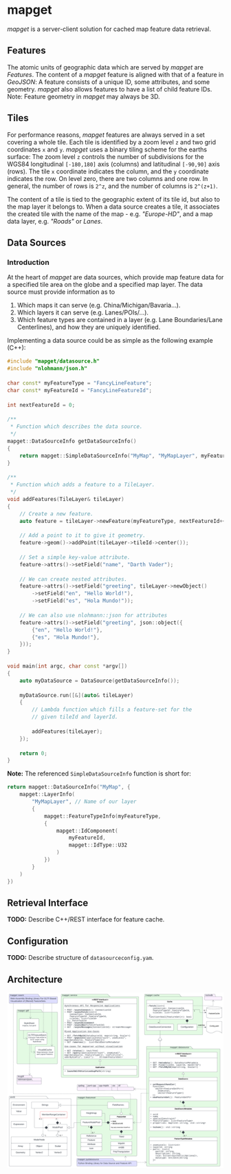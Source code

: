 # mapget

*mapget* is a server-client solution for cached map feature data retrieval.

## Features

The atomic units of geographic data which are served by *mapget* are *Features*.
The content of a *mapget* feature is aligned with that of a feature in *GeoJSON*:
A feature consists of a unique ID, some attributes, and some geometry. *mapget*
also allows features to have a list of child feature IDs. Note: Feature geometry
in *mapget* may always be 3D.

## Tiles

For performance reasons, *mapget* features are always served in a set covering
a whole tile. Each tile is identified by a zoom level `z` and two grid
coordinates `x` and `y`. *mapget* uses a binary tiling scheme for
the earths surface: The zoom level `z` controls the number of subdivisions for
the WGS84 longitudinal `[-180,180]` axis (columns) and latitudinal `[-90,90]` axis (rows).
The tile `x` coordinate indicates the column, and the `y` coordinate indicates the row.
On level zero, there are two columns and one row. In general, the number of rows is `2^z`,
and the number of columns is `2^(z+1)`.

The content of a tile is tied to the geographic extent of its tile id, but also to
the map layer it belongs to. When a data source creates a tile, it associates the
created tile with the name of the map - e.g. *"Europe-HD"*, and a map data layer,
e.g. *"Roads"* or *Lanes*.

## Data Sources

### Introduction

At the heart of *mapget* are data sources, which provide map feature data for
a specified tile area on the globe and a specified map layer. The data source
must provide information as to

1. Which maps it can serve (e.g. China/Michigan/Bavaria...).
2. Which layers it can serve (e.g. Lanes/POIs/...).
3. Which feature types are contained in a layer (e.g. Lane Boundaries/Lane Centerlines),
   and how they are uniquely identified.

Implementing a data source could be as simple as the following example (C++):

```cpp
#include "mapget/datasource.h"
#include "nlohmann/json.h"

char const* myFeatureType = "FancyLineFeature";
char const* myFeatureId = "FancyLineFeatureId";

int nextFeatureId = 0;

/**
 * Function which describes the data source.
 */
mapget::DataSourceInfo getDataSourceInfo()
{
    return mapget::SimpleDataSourceInfo("MyMap", "MyMapLayer", myFeatureType);
}

/**
 * Function which adds a feature to a TileLayer.
 */
void addFeatures(TileLayer& tileLayer)
{
    // Create a new feature.
    auto feature = tileLayer->newFeature(myFeatureType, nextFeatureId++);

    // Add a point to it to give it geometry.
    feature->geom()->addPoint(tileLayer->tileId->center());

    // Set a simple key-value attribute.
    feature->attrs()->setField("name", "Darth Vader");

    // We can create nested attributes.
    feature->attrs()->setField("greeting", tileLayer->newObject()
        ->setField("en", "Hello World!"),
        ->setField("es", "Hola Mundo!"));

    // We can also use nlohmann::json for attributes
    feature->attrs()->setField("greeting", json::object({
        {"en", "Hello World!"},
        {"es", "Hola Mundo!"},
    }));
}

void main(int argc, char const *argv[])
{
    auto myDataSource = DataSource(getDataSourceInfo());

    myDataSource.run([&](auto& tileLayer)
    {
        // Lambda function which fills a feature-set for the
        // given tileId and layerId.

        addFeatures(tileLayer);
    });

    return 0;
}
```

**Note:** The referenced `SimpleDataSourceInfo` function is short for:

```cpp
return mapget::DataSourceInfo("MyMap", {
    mapget::LayerInfo(
        "MyMapLayer", // Name of our layer
        {
            mapget::FeatureTypeInfo(myFeatureType,
            {                             
                mapget::IdComponent(
                    myFeatureId,
                    mapget::IdType::U32
                )
            })
        }
    )
})
```

## Retrieval Interface

**TODO:** Describe C++/REST interface for feature cache.

## Configuration

**TODO:** Describe structure of `datasourceconfig.yam`.

## Architecture

![arch](docs/mapget-arch.png)
